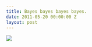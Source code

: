 ```yaml
---
title: Bayes bayes bayes bayes.
date: 2011-05-20 00:00:00 Z
layout: post
---
```


![](http://25.media.tumblr.com/tumblr_lli49efMYj1qfupq5o1_1280.jpg)

